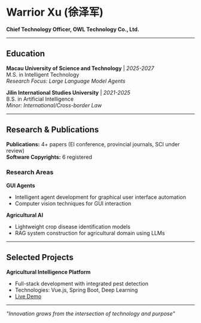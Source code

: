# Warrior Xu (徐泽军)
**Chief Technology Officer, OWL Technology Co., Ltd.**

---

## Education

**Macau University of Science and Technology** | *2025-2027*  
M.S. in Intelligent Technology  
*Research Focus: Large Language Model Agents*

**Jilin International Studies University** | *2021-2025*  
B.S. in Artificial Intelligence  
*Minor: International/Cross-border Law*

---

## Research & Publications

**Publications:** 4+ papers (EI conference, provincial journals, SCI under review)  
**Software Copyrights:** 6 registered

### Research Areas

**GUI Agents**
- Intelligent agent development for graphical user interface automation
- Computer vision techniques for GUI interaction

**Agricultural AI** 
- Lightweight crop disease identification models
- RAG system construction for agricultural domain using LLMs

---

## Selected Projects

**Agricultural Intelligence Platform**
- Full-stack development with integrated pest detection
- Technologies: Vue.js, Spring Boot, Deep Learning
- [Live Demo](http://39.105.41.96/login)

---

*"Innovation grows from the intersection of technology and purpose"*
